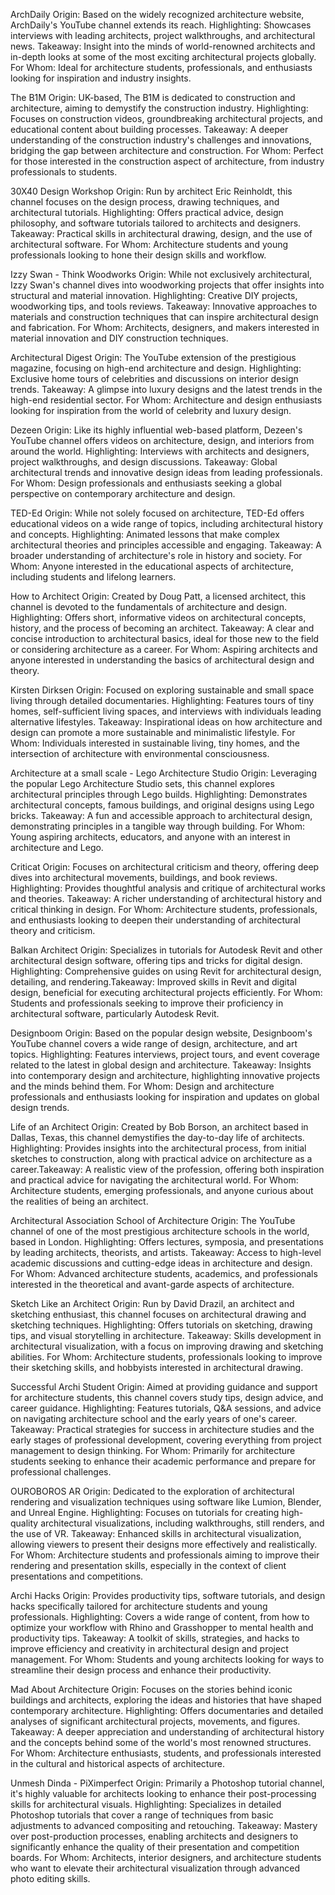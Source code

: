 ArchDaily
Origin: Based on the widely recognized architecture website, ArchDaily's YouTube channel extends its reach.
Highlighting: Showcases interviews with leading architects, project walkthroughs, and architectural news.
Takeaway: Insight into the minds of world-renowned architects and in-depth looks at some of the most exciting architectural projects globally.
For Whom: Ideal for architecture students, professionals, and enthusiasts looking for inspiration and industry insights.

The B1M
Origin: UK-based, The B1M is dedicated to construction and architecture, aiming to demystify the construction industry.
Highlighting: Focuses on construction videos, groundbreaking architectural projects, and educational content about building processes.
Takeaway: A deeper understanding of the construction industry's challenges and innovations, bridging the gap between architecture and construction.
For Whom: Perfect for those interested in the construction aspect of architecture, from industry professionals to students.

30X40 Design Workshop
Origin: Run by architect Eric Reinholdt, this channel focuses on the design process, drawing techniques, and architectural tutorials.
Highlighting: Offers practical advice, design philosophy, and software tutorials tailored to architects and designers.
Takeaway: Practical skills in architectural drawing, design, and the use of architectural software.
For Whom: Architecture students and young professionals looking to hone their design skills and workflow.

Izzy Swan - Think Woodworks
Origin: While not exclusively architectural, Izzy Swan's channel dives into woodworking projects that offer insights into structural and material innovation.
Highlighting: Creative DIY projects, woodworking tips, and tools reviews.
Takeaway: Innovative approaches to materials and construction techniques that can inspire architectural design and fabrication.
For Whom: Architects, designers, and makers interested in material innovation and DIY construction techniques.

Architectural Digest
Origin: The YouTube extension of the prestigious magazine, focusing on high-end architecture and design.
Highlighting: Exclusive home tours of celebrities and discussions on interior design trends.
Takeaway: A glimpse into luxury designs and the latest trends in the high-end residential sector.
For Whom: Architecture and design enthusiasts looking for inspiration from the world of celebrity and luxury design.

Dezeen
Origin: Like its highly influential web-based platform, Dezeen's YouTube channel offers videos on architecture, design, and interiors from around the world.
Highlighting: Interviews with architects and designers, project walkthroughs, and design discussions.
Takeaway: Global architectural trends and innovative design ideas from leading professionals.
For Whom: Design professionals and enthusiasts seeking a global perspective on contemporary architecture and design.

TED-Ed
Origin: While not solely focused on architecture, TED-Ed offers educational videos on a wide range of topics, including architectural history and concepts.
Highlighting: Animated lessons that make complex architectural theories and principles accessible and engaging.
Takeaway: A broader understanding of architecture's role in history and society.
For Whom: Anyone interested in the educational aspects of architecture, including students and lifelong learners.

How to Architect
Origin: Created by Doug Patt, a licensed architect, this channel is devoted to the fundamentals of architecture and design.
Highlighting: Offers short, informative videos on architectural concepts, history, and the process of becoming an architect.
Takeaway: A clear and concise introduction to architectural basics, ideal for those new to the field or considering architecture as a career.
For Whom: Aspiring architects and anyone interested in understanding the basics of architectural design and theory.

Kirsten Dirksen
Origin: Focused on exploring sustainable and small space living through detailed documentaries.
Highlighting: Features tours of tiny homes, self-sufficient living spaces, and interviews with individuals leading alternative lifestyles.
Takeaway: Inspirational ideas on how architecture and design can promote a more sustainable and minimalistic lifestyle.
For Whom: Individuals interested in sustainable living, tiny homes, and the intersection of architecture with environmental consciousness.

Architecture at a small scale - Lego Architecture Studio
Origin: Leveraging the popular Lego Architecture Studio sets, this channel explores architectural principles through Lego builds.
Highlighting: Demonstrates architectural concepts, famous buildings, and original designs using Lego bricks.
Takeaway: A fun and accessible approach to architectural design, demonstrating principles in a tangible way through building.
For Whom: Young aspiring architects, educators, and anyone with an interest in architecture and Lego.

Criticat
Origin: Focuses on architectural criticism and theory, offering deep dives into architectural movements, buildings, and book reviews.
Highlighting: Provides thoughtful analysis and critique of architectural works and theories.
Takeaway: A richer understanding of architectural history and critical thinking in design.
For Whom: Architecture students, professionals, and enthusiasts looking to deepen their understanding of architectural theory and criticism.

Balkan Architect
Origin: Specializes in tutorials for Autodesk Revit and other architectural design software, offering tips and tricks for digital design.
Highlighting: Comprehensive guides on using Revit for architectural design, detailing, and rendering.Takeaway: Improved skills in Revit and digital design, beneficial for executing architectural projects efficiently.
For Whom: Students and professionals seeking to improve their proficiency in architectural software, particularly Autodesk Revit.

Designboom
Origin: Based on the popular design website, Designboom's YouTube channel covers a wide range of design, architecture, and art topics.
Highlighting: Features interviews, project tours, and event coverage related to the latest in global design and architecture.
Takeaway: Insights into contemporary design and architecture, highlighting innovative projects and the minds behind them.
For Whom: Design and architecture professionals and enthusiasts looking for inspiration and updates on global design trends.

Life of an Architect
Origin: Created by Bob Borson, an architect based in Dallas, Texas, this channel demystifies the day-to-day life of architects.
Highlighting: Provides insights into the architectural process, from initial sketches to construction, along with practical advice on architecture as a career.Takeaway: A realistic view of the profession, offering both inspiration and practical advice for navigating the architectural world.
For Whom: Architecture students, emerging professionals, and anyone curious about the realities of being an architect.

Architectural Association School of Architecture
Origin: The YouTube channel of one of the most prestigious architecture schools in the world, based in London.
Highlighting: Offers lectures, symposia, and presentations by leading architects, theorists, and artists.
Takeaway: Access to high-level academic discussions and cutting-edge ideas in architecture and design.
For Whom: Advanced architecture students, academics, and professionals interested in the theoretical and avant-garde aspects of architecture.

Sketch Like an Architect
Origin: Run by David Drazil, an architect and sketching enthusiast, this channel focuses on architectural drawing and sketching techniques.
Highlighting: Offers tutorials on sketching, drawing tips, and visual storytelling in architecture.
Takeaway: Skills development in architectural visualization, with a focus on improving drawing and sketching abilities.
For Whom: Architecture students, professionals looking to improve their sketching skills, and hobbyists interested in architectural drawing.

Successful Archi Student
Origin: Aimed at providing guidance and support for architecture students, this channel covers study tips, design advice, and career guidance.
Highlighting: Features tutorials, Q&A sessions, and advice on navigating architecture school and the early years of one's career.
Takeaway: Practical strategies for success in architecture studies and the early stages of professional development, covering everything from project management to design thinking.
For Whom: Primarily for architecture students seeking to enhance their academic performance and prepare for professional challenges.

OUROBOROS AR
Origin: Dedicated to the exploration of architectural rendering and visualization techniques using software like Lumion, Blender, and Unreal Engine.
Highlighting: Focuses on tutorials for creating high-quality architectural visualizations, including walkthroughs, still renders, and the use of VR.
Takeaway: Enhanced skills in architectural visualization, allowing viewers to present their designs more effectively and realistically.
For Whom: Architecture students and professionals aiming to improve their rendering and presentation skills, especially in the context of client presentations and competitions.

Archi Hacks
Origin: Provides productivity tips, software tutorials, and design hacks specifically tailored for architecture students and young professionals.
Highlighting: Covers a wide range of content, from how to optimize your workflow with Rhino and Grasshopper to mental health and productivity tips.
Takeaway: A toolkit of skills, strategies, and hacks to improve efficiency and creativity in architectural design and project management.
For Whom: Students and young architects looking for ways to streamline their design process and enhance their productivity.

Mad About Architecture
Origin: Focuses on the stories behind iconic buildings and architects, exploring the ideas and histories that have shaped contemporary architecture.
Highlighting: Offers documentaries and detailed analyses of significant architectural projects, movements, and figures.
Takeaway: A deeper appreciation and understanding of architectural history and the concepts behind some of the world's most renowned structures.
For Whom: Architecture enthusiasts, students, and professionals interested in the cultural and historical aspects of architecture.

Unmesh Dinda - PiXimperfect
Origin: Primarily a Photoshop tutorial channel, it's highly valuable for architects looking to enhance their post-processing skills for architectural visuals.
Highlighting: Specializes in detailed Photoshop tutorials that cover a range of techniques from basic adjustments to advanced compositing and retouching.
Takeaway: Mastery over post-production processes, enabling architects and designers to significantly enhance the quality of their presentation and competition boards.
For Whom: Architects, interior designers, and architecture students who want to elevate their architectural visualization through advanced photo editing skills.